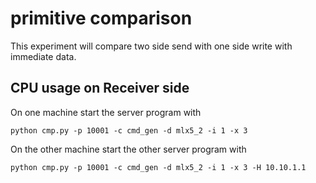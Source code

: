 # primitive comparison

This experiment will compare two side send with one side write with immediate data.

## CPU usage on Receiver side

On one machine start the server program with

```
python cmp.py -p 10001 -c cmd_gen -d mlx5_2 -i 1 -x 3

```

On the other machine start the other server program with


```
python cmp.py -p 10001 -c cmd_gen -d mlx5_2 -i 1 -x 3 -H 10.10.1.1

```

